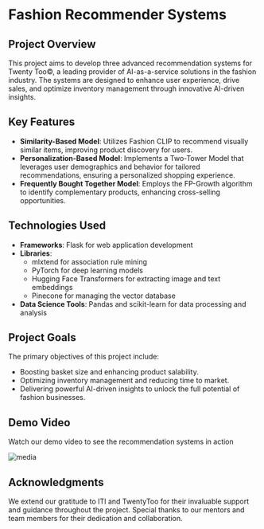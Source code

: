 # Fashion Recommender Systems

## Project Overview

This project aims to develop three advanced recommendation systems for Twenty Too©, a leading provider of AI-as-a-service solutions in the fashion industry. The systems are designed to enhance user experience, drive sales, and optimize inventory management through innovative AI-driven insights.

## Key Features

- **Similarity-Based Model**: Utilizes Fashion CLIP to recommend visually similar items, improving product discovery for users.
- **Personalization-Based Model**: Implements a Two-Tower Model that leverages user demographics and behavior for tailored recommendations, ensuring a personalized shopping experience.
- **Frequently Bought Together Model**: Employs the FP-Growth algorithm to identify complementary products, enhancing cross-selling opportunities.

## Technologies Used

- **Frameworks**: Flask for web application development
- **Libraries**: 
  - mlxtend for association rule mining
  - PyTorch for deep learning models
  - Hugging Face Transformers for extracting image and text embeddings
  - Pinecone for managing the vector database
- **Data Science Tools**: Pandas and scikit-learn for data processing and analysis

## Project Goals

The primary objectives of this project include:
- Boosting basket size and enhancing product salability.
- Optimizing inventory management and reducing time to market.
- Delivering powerful AI-driven insights to unlock the full potential of fashion businesses.

## Demo Video
Watch our demo video to see the recommendation systems in action

![media](https://github.com/user-attachments/assets/402e348a-310b-4113-babb-def2563cb3da)

## Acknowledgments

We extend our gratitude to ITI and TwentyToo for their invaluable support and guidance throughout the project. Special thanks to our mentors and team members for their dedication and collaboration.

